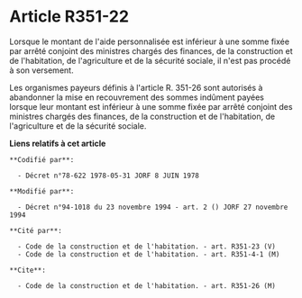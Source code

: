 # Article R351-22

Lorsque le montant de l'aide personnalisée est inférieur à une somme fixée par arrêté conjoint des ministres chargés des
finances, de la construction et de l'habitation, de l'agriculture et de la sécurité sociale, il n'est pas procédé à son
versement.

Les organismes payeurs définis à l'article R. 351-26 sont autorisés à abandonner la mise en recouvrement des sommes indûment
payées lorsque leur montant est inférieur à une somme fixée par arrêté conjoint des ministres chargés des finances, de la
construction et de l'habitation, de l'agriculture et de la sécurité sociale.

**Liens relatifs à cet article**

	**Codifié par**:

	  - Décret n°78-622 1978-05-31 JORF 8 JUIN 1978

	**Modifié par**:

	  - Décret n°94-1018 du 23 novembre 1994 - art. 2 () JORF 27 novembre 1994

	**Cité par**:

	  - Code de la construction et de l'habitation. - art. R351-23 (V)
	  - Code de la construction et de l'habitation. - art. R351-4-1 (M)

	**Cite**:

	  - Code de la construction et de l'habitation. - art. R351-26 (M)
